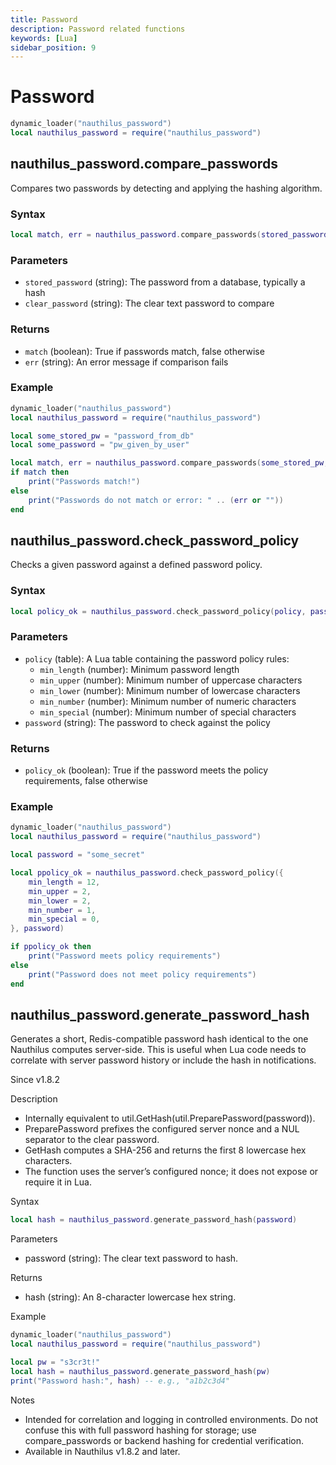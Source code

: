 ```yaml
---
title: Password
description: Password related functions
keywords: [Lua]
sidebar_position: 9
---
```

# Password

```lua
dynamic_loader("nauthilus_password")
local nauthilus_password = require("nauthilus_password")
```

## nauthilus\_password.compare\_passwords

Compares two passwords by detecting and applying the hashing algorithm.

### Syntax

```lua
local match, err = nauthilus_password.compare_passwords(stored_password, clear_password)
```

### Parameters

- `stored_password` (string): The password from a database, typically a hash
- `clear_password` (string): The clear text password to compare

### Returns

- `match` (boolean): True if passwords match, false otherwise
- `err` (string): An error message if comparison fails

### Example

```lua
dynamic_loader("nauthilus_password")
local nauthilus_password = require("nauthilus_password")

local some_stored_pw = "password_from_db"
local some_password = "pw_given_by_user"

local match, err = nauthilus_password.compare_passwords(some_stored_pw, some_password)
if match then
    print("Passwords match!")
else
    print("Passwords do not match or error: " .. (err or ""))
end
```

## nauthilus\_password.check\_password\_policy

Checks a given password against a defined password policy.

### Syntax

```lua
local policy_ok = nauthilus_password.check_password_policy(policy, password)
```

### Parameters

- `policy` (table): A Lua table containing the password policy rules:
  - `min_length` (number): Minimum password length
  - `min_upper` (number): Minimum number of uppercase characters
  - `min_lower` (number): Minimum number of lowercase characters
  - `min_number` (number): Minimum number of numeric characters
  - `min_special` (number): Minimum number of special characters
- `password` (string): The password to check against the policy

### Returns

- `policy_ok` (boolean): True if the password meets the policy requirements, false otherwise

### Example

```lua
dynamic_loader("nauthilus_password")
local nauthilus_password = require("nauthilus_password")

local password = "some_secret"

local ppolicy_ok = nauthilus_password.check_password_policy({
    min_length = 12,
    min_upper = 2,
    min_lower = 2,
    min_number = 1,
    min_special = 0,
}, password)

if ppolicy_ok then
    print("Password meets policy requirements")
else
    print("Password does not meet policy requirements")
end
```


## nauthilus_password.generate_password_hash

Generates a short, Redis-compatible password hash identical to the one Nauthilus computes server-side. This is useful when Lua code needs to correlate with server password history or include the hash in notifications.

Since v1.8.2

Description
- Internally equivalent to util.GetHash(util.PreparePassword(password)).
- PreparePassword prefixes the configured server nonce and a NUL separator to the clear password.
- GetHash computes a SHA-256 and returns the first 8 lowercase hex characters.
- The function uses the server’s configured nonce; it does not expose or require it in Lua.

Syntax
```lua
local hash = nauthilus_password.generate_password_hash(password)
```

Parameters
- password (string): The clear text password to hash.

Returns
- hash (string): An 8-character lowercase hex string.

Example
```lua
dynamic_loader("nauthilus_password")
local nauthilus_password = require("nauthilus_password")

local pw = "s3cr3t!"
local hash = nauthilus_password.generate_password_hash(pw)
print("Password hash:", hash) -- e.g., "a1b2c3d4"
```

Notes
- Intended for correlation and logging in controlled environments. Do not confuse this with full password hashing for storage; use compare_passwords or backend hashing for credential verification.
- Available in Nauthilus v1.8.2 and later.
